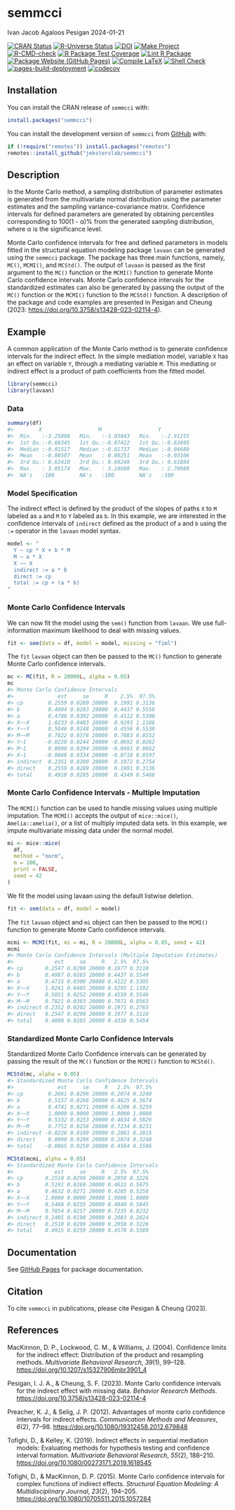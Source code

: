 semmcci
================
Ivan Jacob Agaloos Pesigan
2024-01-21

<!-- README.md is generated from .setup/readme/README.Rmd. Please edit that file -->
<!-- badges: start -->

[![CRAN
Status](https://www.r-pkg.org/badges/version/semmcci)](https://cran.r-project.org/package=semmcci)
[![R-Universe
Status](https://jeksterslab.r-universe.dev/badges/semmcci)](https://jeksterslab.r-universe.dev)
[![DOI](https://zenodo.org/badge/DOI/10.3758/s13428-023-02114-4.svg)](https://doi.org/10.3758/s13428-023-02114-4)
[![Make
Project](https://github.com/jeksterslab/semmcci/actions/workflows/make.yml/badge.svg)](https://github.com/jeksterslab/semmcci/actions/workflows/make.yml)
[![R-CMD-check](https://github.com/jeksterslab/semmcci/actions/workflows/check-full.yml/badge.svg)](https://github.com/jeksterslab/semmcci/actions/workflows/check-full.yml)
[![R Package Test
Coverage](https://github.com/jeksterslab/semmcci/actions/workflows/test-coverage.yml/badge.svg)](https://github.com/jeksterslab/semmcci/actions/workflows/test-coverage.yml)
[![Lint R
Package](https://github.com/jeksterslab/semmcci/actions/workflows/lint.yml/badge.svg)](https://github.com/jeksterslab/semmcci/actions/workflows/lint.yml)
[![Package Website (GitHub
Pages)](https://github.com/jeksterslab/semmcci/actions/workflows/pkgdown-gh-pages.yml/badge.svg)](https://github.com/jeksterslab/semmcci/actions/workflows/pkgdown-gh-pages.yml)
[![Compile
LaTeX](https://github.com/jeksterslab/semmcci/actions/workflows/latex.yml/badge.svg)](https://github.com/jeksterslab/semmcci/actions/workflows/latex.yml)
[![Shell
Check](https://github.com/jeksterslab/semmcci/actions/workflows/shellcheck.yml/badge.svg)](https://github.com/jeksterslab/semmcci/actions/workflows/shellcheck.yml)
[![pages-build-deployment](https://github.com/jeksterslab/semmcci/actions/workflows/pages/pages-build-deployment/badge.svg)](https://github.com/jeksterslab/semmcci/actions/workflows/pages/pages-build-deployment)
[![codecov](https://codecov.io/gh/jeksterslab/semmcci/branch/main/graph/badge.svg?token=KVLUET3DJ6)](https://codecov.io/gh/jeksterslab/semmcci)
<!-- badges: end -->

## Installation

You can install the CRAN release of `semmcci` with:

``` r
install.packages("semmcci")
```

You can install the development version of `semmcci` from
[GitHub](https://github.com/jeksterslab/semmcci) with:

``` r
if (!require("remotes")) install.packages("remotes")
remotes::install_github("jeksterslab/semmcci")
```

## Description

In the Monte Carlo method, a sampling distribution of parameter
estimates is generated from the multivariate normal distribution using
the parameter estimates and the sampling variance-covariance matrix.
Confidence intervals for defined parameters are generated by obtaining
percentiles corresponding to 100(1 - α)% from the generated sampling
distribution, where α is the significance level.

Monte Carlo confidence intervals for free and defined parameters in
models fitted in the structural equation modeling package `lavaan` can
be generated using the `semmcci` package. The package has three main
functions, namely, `MC()`, `MCMI()`, and `MCStd()`. The output of
`lavaan` is passed as the first argument to the `MC()` function or the
`MCMI()` function to generate Monte Carlo confidence intervals. Monte
Carlo confidence intervals for the standardized estimates can also be
generated by passing the output of the `MC()` function or the `MCMI()`
function to the `MCStd()` function. A description of the package and
code examples are presented in Pesigan and Cheung (2023:
<https://doi.org/10.3758/s13428-023-02114-4>).

## Example

A common application of the Monte Carlo method is to generate confidence
intervals for the indirect effect. In the simple mediation model,
variable `X` has an effect on variable `Y`, through a mediating variable
`M`. This mediating or indirect effect is a product of path coefficients
from the fitted model.

``` r
library(semmcci)
library(lavaan)
```

### Data

``` r
summary(df)
#>        X                  M                  Y           
#>  Min.   :-3.25898   Min.   :-3.03843   Min.   :-2.91255  
#>  1st Qu.:-0.68345   1st Qu.:-0.67422   1st Qu.:-0.63895  
#>  Median :-0.01517   Median :-0.01737   Median :-0.04680  
#>  Mean   :-0.00507   Mean   : 0.00251   Mean   :-0.03106  
#>  3rd Qu.: 0.63410   3rd Qu.: 0.69248   3rd Qu.: 0.61884  
#>  Max.   : 3.05174   Max.   : 3.24680   Max.   : 2.70989  
#>  NA's   :100        NA's   :100        NA's   :100
```

### Model Specification

The indirect effect is defined by the product of the slopes of paths `X`
to `M` labeled as `a` and `M` to `Y` labeled as `b`. In this example, we
are interested in the confidence intervals of `indirect` defined as the
product of `a` and `b` using the `:=` operator in the `lavaan` model
syntax.

``` r
model <- "
  Y ~ cp * X + b * M
  M ~ a * X
  X ~~ X
  indirect := a * b
  direct := cp
  total := cp + (a * b)
"
```

### Monte Carlo Confidence Intervals

We can now fit the model using the `sem()` function from `lavaan`. We
use full-information maximum likelihood to deal with missing values.

``` r
fit <- sem(data = df, model = model, missing = "fiml")
```

The `fit` `lavaan` object can then be passed to the `MC()` function to
generate Monte Carlo confidence intervals.

``` r
mc <- MC(fit, R = 20000L, alpha = 0.05)
mc
#> Monte Carlo Confidence Intervals
#>              est     se     R    2.5%  97.5%
#> cp        0.2559 0.0289 20000  0.1991 0.3136
#> b         0.4994 0.0283 20000  0.4437 0.5556
#> a         0.4708 0.0302 20000  0.4112 0.5300
#> X~~X      1.0233 0.0483 20000  0.9293 1.1186
#> Y~~Y      0.5046 0.0248 20000  0.4556 0.5530
#> M~~M      0.7822 0.0376 20000  0.7083 0.8552
#> Y~1      -0.0220 0.0244 20000 -0.0692 0.0262
#> M~1       0.0090 0.0294 20000 -0.0491 0.0662
#> X~1      -0.0066 0.0334 20000 -0.0718 0.0597
#> indirect  0.2351 0.0200 20000  0.1972 0.2754
#> direct    0.2559 0.0289 20000  0.1991 0.3136
#> total     0.4910 0.0285 20000  0.4349 0.5466
```

### Monte Carlo Confidence Intervals - Multiple Imputation

The `MCMI()` function can be used to handle missing values using
multiple imputation. The `MCMI()` accepts the output of `mice::mice()`,
`Amelia::amelia()`, or a list of multiply imputed data sets. In this
example, we impute multivariate missing data under the normal model.

``` r
mi <- mice::mice(
  df,
  method = "norm",
  m = 100,
  print = FALSE,
  seed = 42
)
```

We fit the model using lavaan using the default listwise deletion.

``` r
fit <- sem(data = df, model = model)
```

The `fit` `lavaan` object and `mi` object can then be passed to the
`MCMI()` function to generate Monte Carlo confidence intervals.

``` r
mcmi <- MCMI(fit, mi = mi, R = 20000L, alpha = 0.05, seed = 42)
mcmi
#> Monte Carlo Confidence Intervals (Multiple Imputation Estimates)
#>             est     se     R   2.5%  97.5%
#> cp       0.2547 0.0290 20000 0.1977 0.3110
#> b        0.4987 0.0283 20000 0.4437 0.5549
#> a        0.4715 0.0300 20000 0.4122 0.5305
#> X~~X     1.0241 0.0485 20000 0.9295 1.1192
#> Y~~Y     0.5051 0.0252 20000 0.4559 0.5546
#> M~~M     0.7821 0.0383 20000 0.7071 0.8563
#> indirect 0.2352 0.0202 20000 0.1971 0.2765
#> direct   0.2547 0.0290 20000 0.1977 0.3110
#> total    0.4898 0.0285 20000 0.4336 0.5454
```

### Standardized Monte Carlo Confidence Intervals

Standardized Monte Carlo Confidence intervals can be generated by
passing the result of the `MC()` function or the `MCMI()` function to
`MCStd()`.

``` r
MCStd(mc, alpha = 0.05)
#> Standardized Monte Carlo Confidence Intervals
#>              est     se     R   2.5%  97.5%
#> cp        0.2661 0.0296 20000 0.2074 0.3248
#> b         0.5157 0.0266 20000 0.4625 0.5674
#> a         0.4741 0.0271 20000 0.4206 0.5259
#> X~~X      1.0000 0.0000 20000 1.0000 1.0000
#> Y~~Y      0.5332 0.0253 20000 0.4834 0.5826
#> M~~M      0.7752 0.0256 20000 0.7234 0.8231
#> indirect -0.0226 0.0189 20000 0.2081 0.2815
#> direct    0.0090 0.0296 20000 0.2074 0.3248
#> total    -0.0065 0.0259 20000 0.4584 0.5596
```

``` r
MCStd(mcmi, alpha = 0.05)
#> Standardized Monte Carlo Confidence Intervals
#>             est     se     R   2.5%  97.5%
#> cp       0.2510 0.0299 20000 0.2058 0.3226
#> b        0.5191 0.0269 20000 0.4622 0.5675
#> a        0.4632 0.0271 20000 0.4205 0.5258
#> X~~X     1.0000 0.0000 20000 1.0000 1.0000
#> Y~~Y     0.5468 0.0255 20000 0.4840 0.5845
#> M~~M     0.7854 0.0257 20000 0.7235 0.8232
#> indirect 0.2405 0.0190 20000 0.2083 0.2824
#> direct   0.2510 0.0299 20000 0.2058 0.3226
#> total    0.4915 0.0259 20000 0.4578 0.5589
```

## Documentation

See [GitHub Pages](https://jeksterslab.github.io/semmcci/index.html) for
package documentation.

## Citation

To cite `semmcci` in publications, please cite Pesigan & Cheung (2023).

## References

<div id="refs" class="references csl-bib-body hanging-indent"
line-spacing="2">

<div id="ref-MacKinnon-Lockwood-Williams-2004" class="csl-entry">

MacKinnon, D. P., Lockwood, C. M., & Williams, J. (2004). Confidence
limits for the indirect effect: Distribution of the product and
resampling methods. *Multivariate Behavioral Research*, *39*(1), 99–128.
<https://doi.org/10.1207/s15327906mbr3901_4>

</div>

<div id="ref-Pesigan-Cheung-2023" class="csl-entry">

Pesigan, I. J. A., & Cheung, S. F. (2023). Monte Carlo confidence
intervals for the indirect effect with missing data. *Behavior Research
Methods*. <https://doi.org/10.3758/s13428-023-02114-4>

</div>

<div id="ref-Preacher-Selig-2012" class="csl-entry">

Preacher, K. J., & Selig, J. P. (2012). Advantages of monte carlo
confidence intervals for indirect effects. *Communication Methods and
Measures*, *6*(2), 77–98. <https://doi.org/10.1080/19312458.2012.679848>

</div>

<div id="ref-Tofighi-Kelley-2019" class="csl-entry">

Tofighi, D., & Kelley, K. (2019). Indirect effects in sequential
mediation models: Evaluating methods for hypothesis testing and
confidence interval formation. *Multivariate Behavioral Research*,
*55*(2), 188–210. <https://doi.org/10.1080/00273171.2019.1618545>

</div>

<div id="ref-Tofighi-MacKinnon-2015" class="csl-entry">

Tofighi, D., & MacKinnon, D. P. (2015). Monte Carlo confidence intervals
for complex functions of indirect effects. *Structural Equation
Modeling: A Multidisciplinary Journal*, *23*(2), 194–205.
<https://doi.org/10.1080/10705511.2015.1057284>

</div>

</div>
